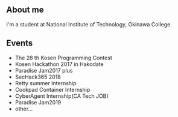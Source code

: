 ## About me

I'm a student at National Institute of Technology, Okinawa College.

## Events

- The 28 th Kosen Programming Contest
- Kosen Hackathon 2017 in Hakodate
- Paradise Jam2017 plus
- SecHack365 2018
- Retty summer Internship
- Cookpad Container Internship
- CyberAgent Internship(CA Tech JOB)
- Paradise Jam2019
- other...
